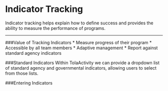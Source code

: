 # Indicator Tracking
Indicator tracking helps explain how to define success and provides the ability to measure the performance of programs. 

---

###Value of Tracking Indicators
* 
Measure progress of their program 
* 
Accessible by all team members
* 
Adaptive management 
* 
Report against standard agency indicators



###Standard Indicators
Within TolaActivity we can provide a dropdown list of standard agency and governmental indicators, allowing users to select from those lists. 

###Entering Indicators 


